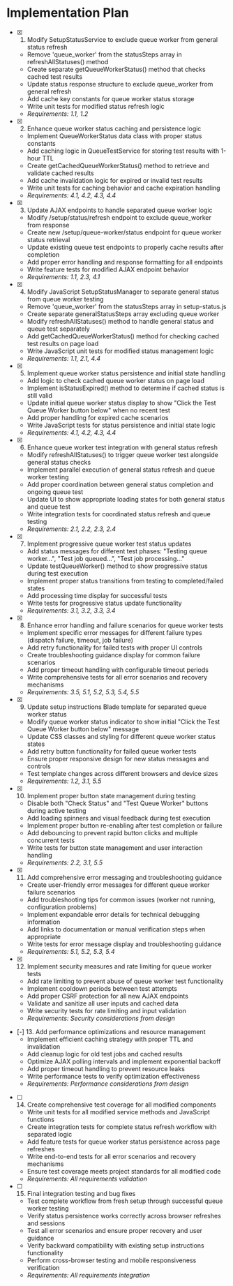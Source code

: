 # Implementation Plan

- [x] 1. Modify SetupStatusService to exclude queue worker from general status refresh
  - Remove 'queue_worker' from the statusSteps array in refreshAllStatuses() method
  - Create separate getQueueWorkerStatus() method that checks cached test results
  - Update status response structure to exclude queue_worker from general refresh
  - Add cache key constants for queue worker status storage
  - Write unit tests for modified status refresh logic
  - _Requirements: 1.1, 1.2_

- [x] 2. Enhance queue worker status caching and persistence logic
  - Implement QueueWorkerStatus data class with proper status constants
  - Add caching logic in QueueTestService for storing test results with 1-hour TTL
  - Create getCachedQueueWorkerStatus() method to retrieve and validate cached results
  - Add cache invalidation logic for expired or invalid test results
  - Write unit tests for caching behavior and cache expiration handling
  - _Requirements: 4.1, 4.2, 4.3, 4.4_

- [x] 3. Update AJAX endpoints to handle separated queue worker logic
  - Modify /setup/status/refresh endpoint to exclude queue_worker from response
  - Create new /setup/queue-worker/status endpoint for queue worker status retrieval
  - Update existing queue test endpoints to properly cache results after completion
  - Add proper error handling and response formatting for all endpoints
  - Write feature tests for modified AJAX endpoint behavior
  - _Requirements: 1.1, 2.3, 4.1_

- [x] 4. Modify JavaScript SetupStatusManager to separate general status from queue worker testing
  - Remove 'queue_worker' from the statusSteps array in setup-status.js
  - Create separate generalStatusSteps array excluding queue worker
  - Modify refreshAllStatuses() method to handle general status and queue test separately
  - Add getCachedQueueWorkerStatus() method for checking cached test results on page load
  - Write JavaScript unit tests for modified status management logic
  - _Requirements: 1.1, 2.1, 4.4_

- [x] 5. Implement queue worker status persistence and initial state handling
  - Add logic to check cached queue worker status on page load
  - Implement isStatusExpired() method to determine if cached status is still valid
  - Update initial queue worker status display to show "Click the Test Queue Worker button below" when no recent test
  - Add proper handling for expired cache scenarios
  - Write JavaScript tests for status persistence and initial state logic
  - _Requirements: 4.1, 4.2, 4.3, 4.4_

- [x] 6. Enhance queue worker test integration with general status refresh
  - Modify refreshAllStatuses() to trigger queue worker test alongside general status checks
  - Implement parallel execution of general status refresh and queue worker testing
  - Add proper coordination between general status completion and ongoing queue test
  - Update UI to show appropriate loading states for both general status and queue test
  - Write integration tests for coordinated status refresh and queue testing
  - _Requirements: 2.1, 2.2, 2.3, 2.4_

- [x] 7. Implement progressive queue worker test status updates
  - Add status messages for different test phases: "Testing queue worker...", "Test job queued...", "Test job processing..."
  - Update testQueueWorker() method to show progressive status during test execution
  - Implement proper status transitions from testing to completed/failed states
  - Add processing time display for successful tests
  - Write tests for progressive status update functionality
  - _Requirements: 3.1, 3.2, 3.3, 3.4_

- [x] 8. Enhance error handling and failure scenarios for queue worker tests
  - Implement specific error messages for different failure types (dispatch failure, timeout, job failure)
  - Add retry functionality for failed tests with proper UI controls
  - Create troubleshooting guidance display for common failure scenarios
  - Add proper timeout handling with configurable timeout periods
  - Write comprehensive tests for all error scenarios and recovery mechanisms
  - _Requirements: 3.5, 5.1, 5.2, 5.3, 5.4, 5.5_

- [x] 9. Update setup instructions Blade template for separated queue worker status
  - Modify queue worker status indicator to show initial "Click the Test Queue Worker button below" message
  - Update CSS classes and styling for different queue worker status states
  - Add retry button functionality for failed queue worker tests
  - Ensure proper responsive design for new status messages and controls
  - Test template changes across different browsers and device sizes
  - _Requirements: 1.2, 3.1, 5.5_

- [x] 10. Implement proper button state management during testing
  - Disable both "Check Status" and "Test Queue Worker" buttons during active testing
  - Add loading spinners and visual feedback during test execution
  - Implement proper button re-enabling after test completion or failure
  - Add debouncing to prevent rapid button clicks and multiple concurrent tests
  - Write tests for button state management and user interaction handling
  - _Requirements: 2.2, 3.1, 5.5_

- [x] 11. Add comprehensive error messaging and troubleshooting guidance
  - Create user-friendly error messages for different queue worker failure scenarios
  - Add troubleshooting tips for common issues (worker not running, configuration problems)
  - Implement expandable error details for technical debugging information
  - Add links to documentation or manual verification steps when appropriate
  - Write tests for error message display and troubleshooting guidance
  - _Requirements: 5.1, 5.2, 5.3, 5.4_

- [x] 12. Implement security measures and rate limiting for queue worker tests
  - Add rate limiting to prevent abuse of queue worker test functionality
  - Implement cooldown periods between test attempts
  - Add proper CSRF protection for all new AJAX endpoints
  - Validate and sanitize all user inputs and cached data
  - Write security tests for rate limiting and input validation
  - _Requirements: Security considerations from design_

- [-] 13. Add performance optimizations and resource management
  - Implement efficient caching strategy with proper TTL and invalidation
  - Add cleanup logic for old test jobs and cached results
  - Optimize AJAX polling intervals and implement exponential backoff
  - Add proper timeout handling to prevent resource leaks
  - Write performance tests to verify optimization effectiveness
  - _Requirements: Performance considerations from design_

- [ ] 14. Create comprehensive test coverage for all modified components
  - Write unit tests for all modified service methods and JavaScript functions
  - Create integration tests for complete status refresh workflow with separated logic
  - Add feature tests for queue worker status persistence across page refreshes
  - Write end-to-end tests for all error scenarios and recovery mechanisms
  - Ensure test coverage meets project standards for all modified code
  - _Requirements: All requirements validation_

- [ ] 15. Final integration testing and bug fixes
  - Test complete workflow from fresh setup through successful queue worker testing
  - Verify status persistence works correctly across browser refreshes and sessions
  - Test all error scenarios and ensure proper recovery and user guidance
  - Verify backward compatibility with existing setup instructions functionality
  - Perform cross-browser testing and mobile responsiveness verification
  - _Requirements: All requirements integration_
